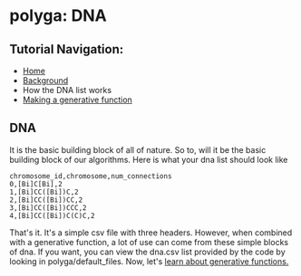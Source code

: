 # polyga: DNA
## Tutorial Navigation:
- [Home](../README.md)
- [Background](background.md)
- How the DNA list works
- [Making a generative function](generative.md)

## DNA
It is the basic building block of all of nature. So to, will it be the basic
building block of our algorithms. Here is what your dna list should look like

```
chromosome_id,chromosome,num_connections    
0,[Bi]C[Bi],2     
1,[Bi]CC([Bi])C,2    
2,[Bi]CC([Bi])CC,2     
3,[Bi]CC([Bi])CCC,2     
4,[Bi]CC([Bi])C(C)C,2  
```

That's it. It's a simple csv file with three headers. However, when combined 
with a generative function, a lot of use can come from these simple blocks
of dna. If you want, you can view the dna.csv list provided by the code
by looking in polyga/default\_files. Now, let's [learn about generative functions.](generative.md)

